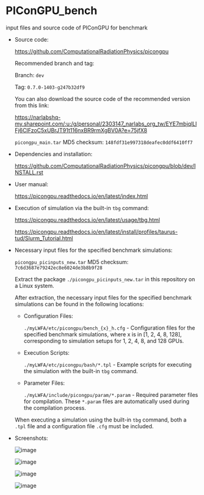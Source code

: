 # PIConGPU_bench
input files and source code of PIConGPU for benchmark

- Source code:

  https://github.com/ComputationalRadiationPhysics/picongpu

  Recommended branch and tag:

  Branch: `dev`

  Tag: `0.7.0-1403-g247b32df9`

  You can also download the source code of the recommended version from this link:

  https://narlabshq-my.sharepoint.com/:u:/g/personal/2303147_narlabs_org_tw/EYE7mbjqlLlFj6CIFzoC5xUBrJT91t116nxBR9rmXgBV0A?e=75jfX8

  `picongpu_main.tar` MD5 checksum: `148fdf31e997318deafec0ddf6410ff7`

- Dependencies and installation:

  https://github.com/ComputationalRadiationPhysics/picongpu/blob/dev/INSTALL.rst

- User manual:

  https://picongpu.readthedocs.io/en/latest/index.html

- Execution of simulation via the built-in `tbg` command:
  
  https://picongpu.readthedocs.io/en/latest/usage/tbg.html

  https://picongpu.readthedocs.io/en/latest/install/profiles/taurus-tud/Slurm_Tutorial.html

- Necessary input files for the specified benchmark simulations:

  `picongpu_picinputs_new.tar` MD5 checksum: `7c6d3687e79242ec8e6024de3b8b9f28`

  Extract the package `./picongpu_picinputs_new.tar` in this repository on a Linux system.

  After extraction, the necessary input files for the specified benchmark simulations can be found in the following locations:

  - Configuration Files:
  
    `./myLWFA/etc/picongpu/bench_{x}_h.cfg` - Configuration files for the specified benchmark simulations, where x is in [1, 2, 4, 8, 128], corresponding to simulation setups for 1, 2, 4, 8, and 128 GPUs.

  - Execution Scripts:

    `./myLWFA/etc/picongpu/bash/*.tpl` - Example scripts for executing the simulation with the built-in `tbg` command.

  - Parameter Files:

    `./myLWFA/include/picongpu/param/*.param` - Required parameter files for compilation. These `*.param` files are automatically used during the compilation process.

   When executing a simulation using the built-in `tbg` command, both a `.tpl` file and a configuration file `.cfg` must be included.

- Screenshots:

  ![image](https://github.com/user-attachments/assets/1c6f4f90-cb9f-4167-a728-f5b7f3c44e78)

  ![image](https://github.com/user-attachments/assets/027ae19a-10e4-45d4-ada1-d3c008afa553)

  ![image](https://github.com/user-attachments/assets/753dc94b-7661-459b-b04e-17d2d65df477)

  ![image](https://github.com/user-attachments/assets/8c65f98f-8fdb-4d25-884d-032d52359f68)









  
